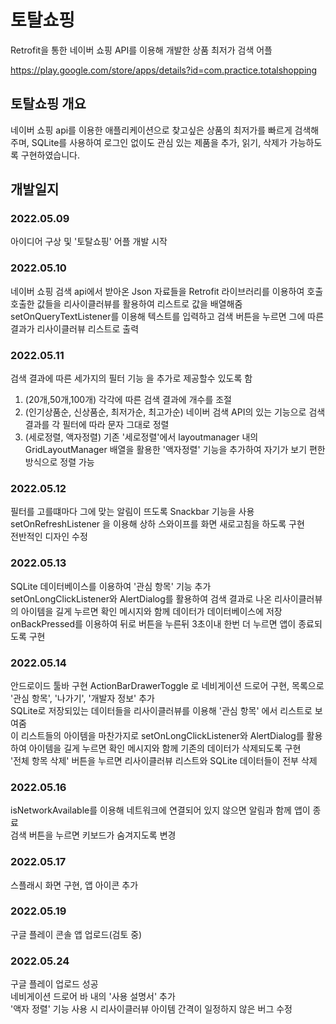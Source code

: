 # 토탈쇼핑

Retrofit을 통한 네이버 쇼핑 API를 이용해 개발한 상품 최저가 검색 어플

https://play.google.com/store/apps/details?id=com.practice.totalshopping

## 토탈쇼핑 개요

네이버 쇼핑 api를 이용한 애플리케이션으로 찾고싶은 상품의 최저가를 빠르게 검색해주며, SQLite를 사용하여 로그인 없이도 관심 있는 제품을 추가, 읽기, 삭제가 가능하도록 구현하였습니다.

## 개발일지

### 2022.05.09
아이디어 구상 및 '토탈쇼핑' 어플 개발 시작

### 2022.05.10
네이버 쇼핑 검색 api에서 받아온 Json 자료들을  Retrofit 라이브러리를 이용하여 호출  
호출한 값들을 리사이클러뷰를 활용하여 리스트로 값을 배열해줌  
setOnQueryTextListener를 이용해 텍스트를 입력하고 검색 버튼을 누르면 그에 따른 결과가 리사이클러뷰 리스트로 출력  

### 2022.05.11
검색 결과에 따른 세가지의 필터 기능 을 추가로 제공할수 있도록 함  
1. (20개,50개,100개) 각각에 따른 검색 결과에 개수를 조절  
2. (인기상품순, 신상품순, 최저가순, 최고가순) 네이버 검색 API의 있는 기능으로 검색 결과를 각 필터에 따라 문자 그대로 정렬  
3. (세로정렬, 액자정렬) 기존 '세로정렬'에서 layoutmanager 내의 GridLayoutManager 배열을 활용한 '액자정렬' 기능을 추가하여 자기가 보기 편한 방식으로 정렬 가능  

### 2022.05.12
필터를 고를떄마다 그에 맞는 알림이 뜨도록 Snackbar 기능을 사용  
setOnRefreshListener 을 이용해 상하 스와이프를 화면 새로고침을 하도록 구현  
전반적인 디자인 수정

### 2022.05.13
SQLite 데이터베이스를 이용하여 '관심 항목' 기능 추가  
setOnLongClickListener와 AlertDialog를 활용하여 검색 결과로 나온 리사이클러뷰의 아이템을 길게 누르면 확인 메시지와 함께 데이터가 데이터베이스에 저장  
onBackPressed를 이용하여 뒤로 버튼을 누른뒤 3초이내 한번 더 누르면 앱이 종료되도록 구현  

### 2022.05.14
안드로이드 툴바 구현
ActionBarDrawerToggle 로 네비게이션 드로어 구현, 목록으로 '관심 항목', '나가기', '개발자 정보' 추가  
SQLite로 저장되있는 데이터들을 리사이클러뷰를 이용해 '관심 항목' 에서 리스트로 보여줌  
이 리스트들의 아이템을 마찬가지로 setOnLongClickListener와 AlertDialog를 활용하여 아이템을 길게 누르면 확인 메시지와 함께 기존의 데이터가 삭제되도록 구현  
'전체 항목 삭제' 버튼을 누르면 리사이클러뷰 리스트와 SQLite 데이터들이 전부 삭제  

### 2022.05.16
isNetworkAvailable를 이용해 네트워크에 연결되어 있지 않으면 알림과 함께 앱이 종료  
검색 버튼을 누르면 키보드가 숨겨지도록 변경

### 2022.05.17
스플래시 화면 구현, 앱 아이콘 추가  

### 2022.05.19
구글 플레이 콘솔 앱 업로드(검토 중)

### 2022.05.24
구글 플레이 업로드 성공  
네비게이션 드로어 바 내의 '사용 설명서' 추가  
'액자 정렬' 기능 사용 시 리사이클러뷰 아이템 간격이 일정하지 않은 버그 수정  
